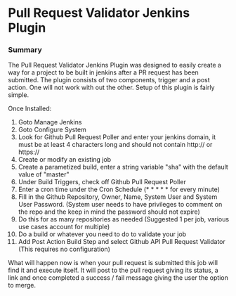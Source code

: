 # Pull Request Validator Jenkins Plugin
### Summary
The Pull Request Validator Jenkins Plugin was designed to easily create a way for a project to be built in jenkins after a PR request has been submitted.  The plugin consists of two components, trigger and a post action.  One will not work with out the other.  Setup of this plugin is fairly simple. 

Once Installed:

1. Goto Manage Jenkins
2. Goto Configure System
3. Look for Github Pull Request Poller and enter your jenkins domain, it must be at least 4 characters long and should not contain http:// or https://
4. Create or modify an existing job
5. Create a parametized build, enter a string variable "sha" with the default value of "master"
6. Under Build Triggers, check off Github Pull Request Poller
7. Enter a cron time under the Cron Schedule (* * * * * for every minute)
8. Fill in the Github Repository, Owner, Name, System User and System User Password.  (System user needs to have privileges to comment on the repo and the keep in mind the password should not expire)
9. Do this for as many repositories as needed (Suggested 1 per job, various use cases account for multiple)
10. Do a build or whatever you need to do to validate your job
11. Add Post Action Build Step and select Github API Pull Request Validator (This requires no configuration)

What will happen now is when your pull request is submitted this job will find it and execute itself.  It will post to the pull request giving its status, a link and once completed a success / fail message giving the user the option to merge.
